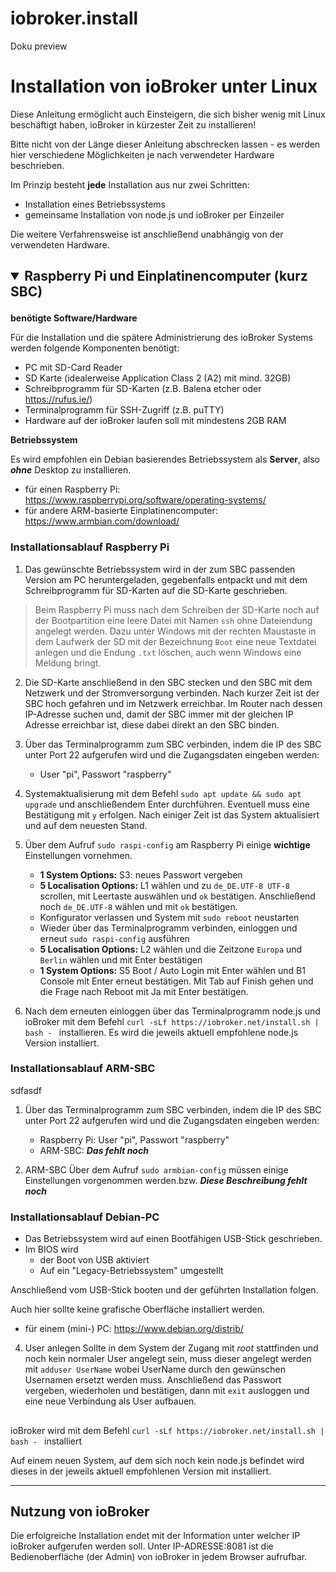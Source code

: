 # iobroker.install
Doku preview



# Installation von ioBroker unter Linux

Diese Anleitung ermöglicht auch Einsteigern, die sich bisher wenig mit Linux 
beschäftigt haben, ioBroker in kürzester Zeit zu installieren!

Bitte nicht von der Länge dieser Anleitung abschrecken lassen - es werden hier 
verschiedene Möglichkeiten je nach verwendeter Hardware beschrieben.

Im Prinzip besteht **jede** Installation aus nur zwei Schritten:
* Installation eines Betriebssystems
* gemeinsame Installation von node.js und ioBroker per Einzeiler

Die weitere Verfahrensweise ist anschließend unabhängig von der verwendeten Hardware.



## <details open><summary>Raspberry Pi und Einplatinencomputer (kurz SBC)</summary><p>

**benötigte Software/Hardware**

Für die Installation und die spätere Administrierung des ioBroker Systems werden 
folgende Komponenten benötigt:
* PC mit SD-Card Reader
* SD Karte (idealerweise Application Class 2 (A2) mit mind. 32GB)
* Schreibprogramm für SD-Karten (z.B. Balena etcher oder https://rufus.ie/)
* Terminalprogramm für SSH-Zugriff (z.B. puTTY)
* Hardware auf der ioBroker laufen soll mit mindestens 2GB RAM


**Betriebssystem**

Es wird empfohlen ein Debian basierendes Betriebssystem als **Server**, also ***ohne*** Desktop zu installieren.

* für einen Raspberry Pi: https://www.raspberrypi.org/software/operating-systems/
* für andere ARM-basierte Einplatinencomputer: https://www.armbian.com/download/

### Installationsablauf Raspberry Pi

1. Das gewünschte Betriebssystem wird in der zum SBC passenden Version am PC heruntergeladen, 
gegebenfalls entpackt und mit dem Schreibprogramm für SD-Karten auf die SD-Karte geschrieben.
> Beim Raspberry Pi muss nach dem Schreiben der SD-Karte noch auf der Bootpartition
> eine leere Datei mit Namen `ssh` ohne Dateiendung angelegt werden. 
> Dazu unter Windows mit der rechten Maustaste in dem Laufwerk der SD mit der 
> Bezeichnung `Boot` eine neue Textdatei anlegen und die Endung `.txt` löschen, 
> auch wenn Windows eine Meldung bringt.

2. Die SD-Karte anschließend in den SBC stecken und den SBC mit dem Netzwerk und der 
Stromversorgung verbinden.
Nach kurzer Zeit ist der SBC hoch gefahren und im Netzwerk erreichbar. Im Router 
nach dessen IP-Adresse suchen und, damit der SBC immer mit der gleichen IP Adresse
erreichbar ist, diese dabei direkt an den SBC binden.

3. Über das Terminalprogramm zum SBC verbinden, indem die IP des SBC unter Port 22 
aufgerufen wird und die Zugangsdaten eingeben werden:

	* User "pi", Passwort "raspberry"

4. Systemaktualisierung mit dem Befehl `sudo apt update && sudo apt upgrade` und 
anschließendem Enter durchführen. Eventuell muss eine Bestätigung mit `y` erfolgen. 
Nach einiger Zeit ist das System aktualisiert und auf dem neuesten Stand.

5. Über dem Aufruf `sudo raspi-config` am  Raspberry Pi einige **wichtige** 
Einstellungen vornehmen.
	* **1 System Options:** S3: neues Passwort vergeben
	* **5 Localisation Options:** L1 wählen und zu `de_DE.UTF-8 UTF-8` scrollen, mit Leertaste auswählen und `ok` bestätigen. Anschließend noch `de_DE.UTF-8` wählen und mit `ok` bestätigen.
	* Konfigurator verlassen und System mit `sudo reboot` neustarten
	* Wieder über das Terminalprogramm verbinden, einloggen und erneut `sudo raspi-config` ausführen
	* **5 Localisation Options:** L2 wählen und die Zeitzone `Europa` und `Berlin` wählen und mit Enter bestätigen
	* **1 System Options:** S5 Boot / Auto Login mit Enter wählen und B1 Console mit Enter erneut bestätigen.
	Mit Tab auf Finish gehen und die Frage nach Reboot mit Ja mit Enter bestätigen.
    
6. Nach dem erneuten einloggen über das Terminalprogramm node.js und ioBroker mit dem Befehl 
`curl -sLf https://iobroker.net/install.sh | bash - ` 
installieren. Es wird die jeweils aktuell empfohlene node.js Version installiert.
</p></details>

### Installationsablauf ARM-SBC
sdfasdf
1. Über das Terminalprogramm zum SBC verbinden, indem die IP des SBC unter Port 22 
aufgerufen wird und die Zugangsdaten eingeben werden:

	* Raspberry Pi: User "pi", Passwort "raspberry"
	* ARM-SBC: ***Das fehlt noch***

2. ARM-SBC
    Über dem Aufruf `sudo armbian-config` müssen einige Einstellungen vorgenommen werden.bzw.
    ***Diese Beschreibung fehlt noch***

### Installationsablauf Debian-PC
* Das Betriebssystem wird auf einen Bootfähigen USB-Stick geschrieben.
* Im BIOS wird
  * der Boot von USB aktiviert 
  * Auf ein "Legacy-Betriebssystem" umgestellt
  
Anschließend vom USB-Stick booten und der geführten Installation folgen.

Auch hier sollte keine grafische Oberfläche installiert werden.

* für einem (mini-) PC: https://www.debian.org/distrib/
4. User anlegen
Sollte in dem System der Zugang mit *root* stattfinden und noch kein normaler User angelegt sein, muss dieser angelegt werden mit `adduser UserName` wobei UserName durch den gewünschen Usernamen ersetzt werden muss.
Anschließend das Passwort vergeben, wiederholen und bestätigen, dann mit `exit` ausloggen und eine neue Verbindung als User aufbauen.
## 

ioBroker wird mit dem Befehl `curl -sLf https://iobroker.net/install.sh | bash - ` installiert

Auf einem neuen System, auf dem sich noch kein node.js befindet wird dieses in der jeweils aktuell empfohlenen Version mit installiert.

---

## Nutzung von ioBroker
Die erfolgreiche Installation endet mit der Information unter welcher IP ioBroker aufgerufen werden soll. Unter IP-ADRESSE:8081 ist die Bedienoberfläche (der Admin) von ioBroker in jedem Browser aufrufbar.
